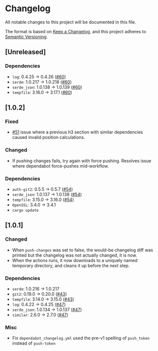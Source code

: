 # Changelog

All notable changes to this project will be documented in this file.

The format is based on [Keep a Changelog](https://keepachangelog.com/en/1.1.0/),
and this project adheres to [Semantic Versioning](https://semver.org/spec/v2.0.0.html).

## [Unreleased]

### Dependencies

- `log`: 0.4.25 → 0.4.26 ([#60](https://github.com/CramBL/dependabot-changelog-writer/pull/60))
- `serde`: 1.0.217 → 1.0.218 ([#60](https://github.com/CramBL/dependabot-changelog-writer/pull/60))
- `serde_json`: 1.0.138 → 1.0.139 ([#60](https://github.com/CramBL/dependabot-changelog-writer/pull/60))
- `tempfile`: 3.16.0 → 3.17.1 ([#60](https://github.com/CramBL/dependabot-changelog-writer/pull/60))

## [1.0.2]

### Fixed

- [#51](https://github.com/CramBL/dependabot-changelog-writer/issues/51) issue where a previous h3 section with similar dependencies caused invalid position calculations.

### Changed

- If pushing changes fails, try again with force pushing. Resolves issue where dependabot force-pushes mid-workflow.

### Dependencies

- `auth-git2`: 0.5.5 → 0.5.7 ([#54](https://github.com/CramBL/dependabot-changelog-writer/pull/54))
- `serde_json`: 1.0.137 → 1.0.138 ([#54](https://github.com/CramBL/dependabot-changelog-writer/pull/54))
- `tempfile`: 3.15.0 → 3.16.0 ([#54](https://github.com/CramBL/dependabot-changelog-writer/pull/54))
- `OpenSSL`: 3.4.0 → 3.4.1
- `cargo update` 

## [1.0.1]

### Changed

- When `push-changes` was set to false, the would-be changelog diff was printed but the changelog was not actually changed, it is now. 
- When the actions runs, it now downloads to a uniquely named temporary directory, and cleans it up before the next step.

### Dependencies

- `serde`: 1.0.216 → 1.0.217
- `git2`: 0.19.0 → 0.20.0 ([#43](https://github.com/CramBL/dependabot-changelog-writer/pull/43))
- `tempfile`: 3.14.0 → 3.15.0 ([#43](https://github.com/CramBL/dependabot-changelog-writer/pull/43))
- `log`: 0.4.22 → 0.4.25 ([#47](https://github.com/CramBL/dependabot-changelog-writer/pull/47))
- `serde_json`: 1.0.134 → 1.0.137 ([#47](https://github.com/CramBL/dependabot-changelog-writer/pull/47))
- `similar`: 2.6.0 → 2.7.0 ([#47](https://github.com/CramBL/dependabot-changelog-writer/pull/47))

### Misc

- Fix `dependabot_changelog.yml` used the pre-v1 spelling of `push_token` instead of `push-token`
